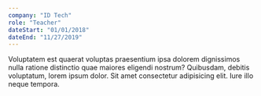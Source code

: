 ```yaml
---
company: "ID Tech"
role: "Teacher"
dateStart: "01/01/2018"
dateEnd: "11/27/2019"
---
```


Voluptatem est quaerat voluptas praesentium ipsa dolorem dignissimos nulla ratione distinctio quae maiores eligendi nostrum? Quibusdam, debitis voluptatum, lorem ipsum dolor. Sit amet consectetur adipisicing elit. Iure illo neque tempora.
